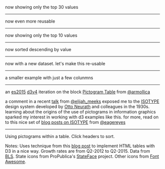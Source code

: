 now showing only the top 30 values

---

now even more reusable

---

now showing only the top 10 values

---

now sorted descending by value

---

now with a new dataset.  let's make this re-usable

---

a smaller example with just a few colunmns

---

an [es2015](https://babeljs.io/learn-es2015/) [d3v4](https://github.com/d3/d3/blob/master/CHANGES.md) iteration on the block [Pictogram Table](https://bl.ocks.org/armollica/e4fbd694c02629251b6f) from [@armollica](https://twitter.com/armollica)

a comment in a recent [talk](https://www.meetup.com/Bay-Area-d3-User-Group/events/237644015/) from [@elijah_meeks](https://twitter.com/elijah_meeks) exposed me to the [ISOTYPE](https://en.wikipedia.org/wiki/Isotype_(picture_language)) design system developed by [Otto Neurath](https://en.wikipedia.org/wiki/Otto_Neurath) and colleagues in the 1930s.  learning about the origins of the use of pictograms in information graphics sparked my interest in working with d3 examples like this. for more, read on to this nice set of [blog posts on ISOTYPE](https://eagereyes.org/?s=isotype) from [@eagereyes](https://twitter.com/eagereyes)


---

Using pictograms within a table. Click headers to sort.

Notes:
Uses technique from this [blog post](https://vis4.net/blog/posts/making-html-tables-in-d3-doesnt-need-to-be-a-pain/)
to implement HTML tables with D3 in a nice way. Growth rates are from Q2-2012 to Q2-2015.
Data from [BLS](http://www.bls.gov/cew/).
State icons from ProPublica's [StateFace](https://propublica.github.io/stateface/) project. Other icons from [Font Awesome](https://fortawesome.github.io/Font-Awesome/).
